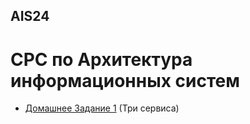 ## AIS24
# СРС по Архитектура информационных систем

- [Домашнее Задание 1](https://github.com/FIIT24GP/AIS24-DZ1.git)
(Три сервиса)
